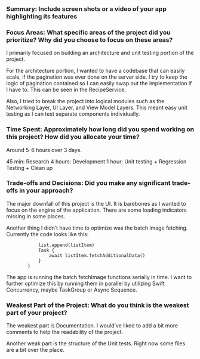
### Summary: Include screen shots or a video of your app highlighting its features


### Focus Areas: What specific areas of the project did you prioritize? Why did you choose to focus on these areas?

I primarily focused on building an architecture and unit testing portion of the project. 

For the architecture portion, I wanted to have a codebase that can easily scale, if the pagination was ever done on the server side. I try to keep the logic of pagination contained so I can easily swap out the implementation if I have to. This can be seen in the RecipeService. 

Also, I tried to break the project into logical modules such as the Networking Layer, UI Layer, and View Model Layers. This meant easy unit testing as I can test separate components individually.

### Time Spent: Approximately how long did you spend working on this project? How did you allocate your time?

Around 5-6 hours over 3 days. 

45 min: Research 
4 hours: Development 
1 hour: Unit testing + Regression Testing + Clean up

### Trade-offs and Decisions: Did you make any significant trade-offs in your approach?

The major downfall of this project is the UI. It is barebones as I wanted to focus on the engine of the application. There are some loading indicators missing in some places. 

Another thing I didn’t have time to optimize was the batch image fetching. Currently the code looks like this:

```         for listItem in newListItems {
            list.append(listItem)
            Task {
                await listItem.fetchAdditionalData()
            }
        }
```

The app is running the batch fetchImage functions serially in time. I want to further optimize this by running them in parallel by utilizing Swift Concurrency, maybe TaskGroup or Async Sequence. 


### Weakest Part of the Project: What do you think is the weakest part of your project?

The weakest part is Documentation. I would’ve liked to add a bit more comments to help the readability of the project.

Another weak part is the structure of the Unit tests. Right now some files are a bit over the place.

